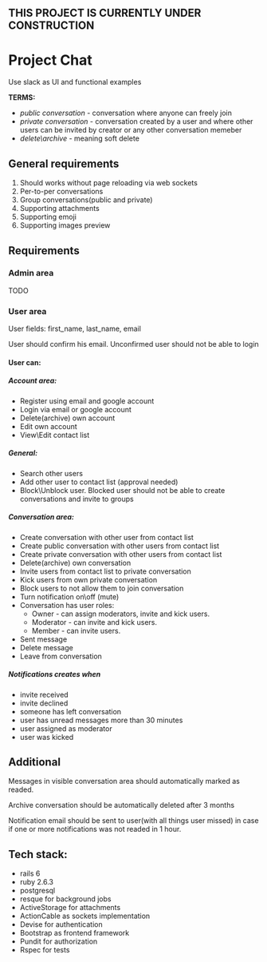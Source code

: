 ##  THIS PROJECT IS CURRENTLY UNDER CONSTRUCTION

# Project Chat
Use slack as UI and functional examples

**TERMS:**
* _public conversation_ - conversation where anyone can freely join
* _private conversation_ - conversation created by a user and where other users can be invited by creator or any other conversation memeber
* _delete\archive_ - meaning soft delete
## General requirements
1. Should works without page reloading via web sockets
1. Per-to-per conversations
1. Group conversations(public and private)
1. Supporting attachments
1. Supporting emoji
1. Supporting images preview

## Requirements

### Admin area
TODO
### User area
User fields: first_name, last_name, email

User should confirm his email. Unconfirmed user should not be able to login
#### User can:
##### Account area:
* Register using email and google account
* Login via email or google account
* Delete(archive) own account
* Edit own account
* View\Edit contact list
##### General:
* Search other users
* Add other user to contact list (approval needed)
* Block\Unblock user. Blocked user should not be able to create conversations and invite to groups
##### Conversation area:
* Create conversation with other user from contact list
* Create public conversation with other users from contact list
* Create private conversation with other users from contact list
* Delete(archive) own conversation
* Invite users from contact list to private conversation
* Kick users from own private conversation
* Block users to not allow them to join conversation
* Turn notification on\off (mute)
* Conversation has user roles:
    * Owner - can assign moderators, invite and kick users.
    * Moderator - can invite and kick users.
    * Member - can invite users.
* Sent message
* Delete message
* Leave from conversation
##### Notifications creates when
* invite received
* invite declined
* someone has left conversation
* user has unread messages more than 30 minutes
* user assigned as moderator
* user was kicked

## Additional

Messages in visible conversation area should automatically marked as readed.

Archive conversation should be automatically deleted after 3 months

Notification email should be sent to user(with all things user missed) in case if one or more notifications was not readed in 1 hour.

## Tech stack:
* rails 6
* ruby 2.6.3
* postgresql
* resque for background jobs
* ActiveStorage for attachments
* ActionCable as sockets implementation
* Devise for authentication
* Bootstrap as frontend framework
* Pundit for authorization
* Rspec for tests